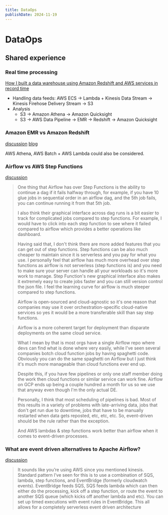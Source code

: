 ```yaml
---
title: DataOps
publishDate: 2024-11-19
---
```


# DataOps

## Shared experience

### Real time processing

[How I built a data warehouse using Amazon Redshift and AWS services in record time](https://aws.amazon.com/tw/blogs/big-data/how-i-built-a-data-warehouse-using-amazon-redshift-and-aws-services-in-record-time/)

- Handling data feeds: AWS ECS -> Lambda + Kinesis Data Stream -> Kinesis Firehose Delivery Stream -> S3
- Analysis
  - S3 -> Amazon Athena -> Amazon Quicksight
  - S3 -> AWS Data Pipeline -> EMR -> Redshift -> Amazon Quicksight

### Amazon EMR vs Amazon Redshift

[discussion](https://stackoverflow.com/questions/57174597/amazon-emr-vs-amazon-redshift) [blog](https://medium.com/@omidvd/when-should-we-use-emr-and-when-should-we-use-redshift-emr-vs-redshift-7328d5a53843)

AWS Athena, AWS Batch + AWS Lambda could also be considered.

### Airflow vs AWS Step Functions

[discussion](https://www.reddit.com/r/dataengineering/comments/10ujaxk/airflow_vs_aws_step_functions/)

> One thing that Airflow has over Step Functions is the ability to continue a dag if it fails halfway through, for example, if you have 10 glue jobs in sequential order in an airflow dag, and the 5th job fails, you can continue running it from that 5th job.
>
> I also think their graphical interface across dag runs is a bit easier to track for complicated jobs compared to step functions. For example, I would have to click into each step function to see where it failed compared to airflow which provides a better operations like dashboard.
>
> Having said that, I don't think there are more added features that you can get out of step functions. Step functions can be also much cheaper to maintain since it is serverless and you pay for what you use. I personally feel that airflow has much more overhead over step functions as airflow is not serverless (step functions is) and you need to make sure your server can handle all your workloads so it's more work to manage. Step Function's new graphical interface also makes it extremely easy to create jobs faster and you can still version control the json file. I feel the learning curve for airflow is much steeper compared to step functions.
>
> Airflow is open-sourced and cloud-agnostic so it's one reason that companies may use it over orchestration-specific cloud-native services so yes it would be a more transferable skill than say step functions.

> Airflow is a more coherent target for deployment than disparate deployments on the same cloud service.
>
> What I mean by that is most orgs have a single Airflow repo where devs can find what is done where very easily, while I've seen several companies botch cloud function jobs by having spaghetti code. Obviously you can do the same spaghetti on Airflow but I just think it's much more manageable than cloud functions ever end up.
>
> Despite this, if you have few pipelines or only one staff member doing the work then cloud functions or similar service can work fine. Airflow on GCP ends up being a couple hundred a month for us so we use that anyway even though I'm the only actual DE.

> Personally, I think that most scheduling of pipelines is bad. Most of this results in a variety of problems with late-arriving data, jobs that don't get run due to downtime, jobs that have to be manually restarted when data gets reposted, etc, etc, etc. So, event-driven should be the rule rather than the exception.
>
> And AWS lambdas & step functions work better than airflow when it comes to event-driven processes.

### What are event driven alternatives to Apache Airflow?

[discussion](https://www.reddit.com/r/dataengineering/comments/x9jlqn/what_are_event_driven_alternatives_to_apache/)

> It sounds like you’re using AWS since you mentioned kinesis. Standard pattern I’ve seen for this is to use a combination of SQS, lambda, step functions, and EventBridge (formerly cloudwatch events). EventBridge feeds SQS, SQS feeds lambda which can then either do the processing, kick off a step function, or route the event to another SQS queue (which kicks off another lambda and etc). You can set up timed executions with event rules in EventBridge. This all allows for a completely serverless event driven architecture
